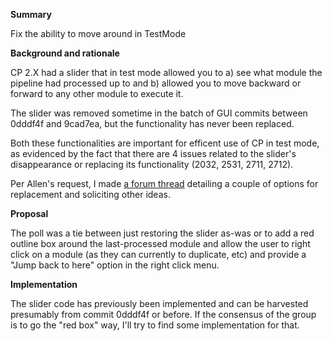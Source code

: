 **Summary**

Fix the ability to move around in TestMode 

**Background and rationale**

CP 2.X had a slider that in test mode allowed you to a) see what module the pipeline had processed up to and b) allowed you to move backward or forward to any other module to execute it.  

The slider was removed sometime in the batch of GUI commits between 0dddf4f and 9cad7ea, but the functionality has never been replaced.

Both these functionalities are important for efficent use of CP in test mode, as evidenced by the fact that there are 4 issues related to the slider's disappearance or replacing its functionality (2032, 2531, 2711, 2712).

Per Allen's request, I made [a forum thread](http://forum.cellprofiler.org/t/poll-testmode-interface-options/4676) detailing a couple of options for replacement and soliciting other ideas.

**Proposal**

The poll was a tie between just restoring the slider as-was or to add a red outline box around the last-processed module and allow the user to right click on a module (as they can currently to duplicate, etc) and provide a "Jump back to here" option in the right click menu.

**Implementation**

The slider code has previously been implemented and can be harvested presumably from commit 0dddf4f or before.  If the consensus of the group is to go the "red box" way, I'll try to find some implementation for that.
